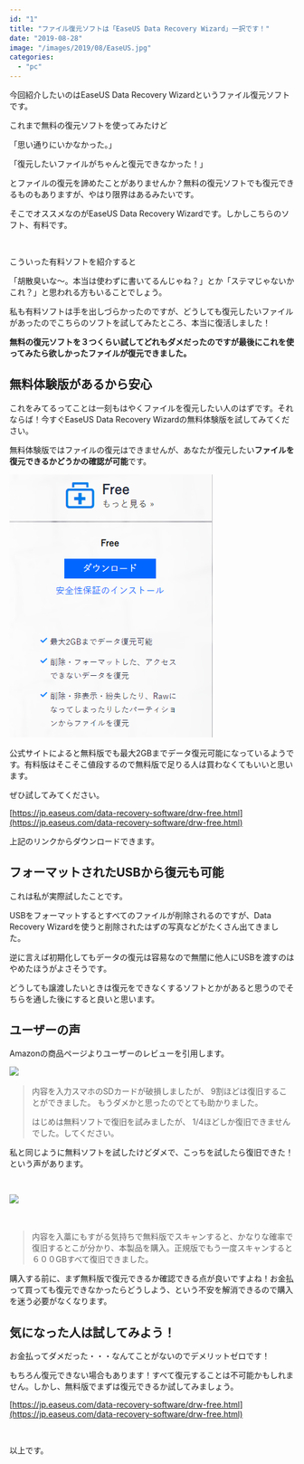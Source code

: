 ```yaml
---
id: "1"
title: "ファイル復元ソフトは「EaseUS Data Recovery Wizard」一択です！"
date: "2019-08-28"
image: "/images/2019/08/EaseUS.jpg"
categories: 
  - "pc"
---
```


今回紹介したいのはEaseUS Data Recovery Wizardというファイル復元ソフトです。

これまで無料の復元ソフトを使ってみたけど

「思い通りにいかなかった。」

「復元したいファイルがちゃんと復元できなかった！」

とファイルの復元を諦めたことがありませんか？無料の復元ソフトでも復元できるものもありますが、やはり限界はあるみたいです。

そこでオススメなのがEaseUS Data Recovery Wizardです。しかしこちらのソフト、有料です。

 

こういった有料ソフトを紹介すると

「胡散臭いな～。本当は使わずに書いてるんじゃね？」とか「ステマじゃないかこれ？」と思われる方もいることでしょう。

私も有料ソフトは手を出しづらかったのですが、どうしても復元したいファイルがあったのでこちらのソフトを試してみたところ、本当に復活しました！

**無料の復元ソフトを３つくらい試してどれもダメだったのですが最後にこれを使ってみたら欲しかったファイルが復元できました。**

## 無料体験版があるから安心

これをみてるってことは一刻もはやくファイルを復元したい人のはずです。それならば！今すぐEaseUS Data Recovery Wizardの無料体験版を試してみてください。

無料体験版ではファイルの復元はできませんが、あなたが復元したい**ファイルを復元できるかどうかの確認が可能**です。

![](/images/2019/08/easewiz2.png)

公式サイトによると無料版でも最大2GBまでデータ復元可能になっているようです。有料版はそこそこ値段するので無料版で足りる人は買わなくてもいいと思います。

ぜひ試してみてください。

[https://jp.easeus.com/data-recovery-software/drw-free.html](https://jp.easeus.com/data-recovery-software/drw-free.html)

上記のリンクからダウンロードできます。

## フォーマットされたUSBから復元も可能

これは私が実際試したことです。

USBをフォーマットするとすべてのファイルが削除されるのですが、Data Recovery Wizardを使うと削除されたはずの写真などがたくさん出てきました。

逆に言えば初期化してもデータの復元は容易なので無闇に他人にUSBを渡すのはやめたほうがよさそうです。

どうしても譲渡したいときは復元をできなくするソフトとかがあると思うのでそちらを通した後にすると良いと思います。

## ユーザーの声

Amazonの商品ページよりユーザーのレビューを引用します。

![](https://tialight.com/wp-content/themes/cocoon-master/images/man.png)

> 内容を入力スマホのSDカードが破損しましたが、 9割ほどは復旧することができました。 もうダメかと思ったのでとても助かりました。
> 
> はじめは無料ソフトで復旧を試みましたが、 1/4ほどしか復旧できませんでした。してください。

私と同じように無料ソフトを試したけどダメで、こっちを試したら復旧できた！という声があります。

 

![](https://tialight.com/wp-content/themes/cocoon-master/images/woman.png)

 

> 内容を入藁にもすがる気持ちで無料版でスキャンすると、かなりな確率で復旧するとこが分かり、本製品を購入。正規版でもう一度スキャンすると６００GBすべて復旧できました。

購入する前に、まず無料版で復元できるか確認できる点が良いですよね！お金払って買っても復元できなかったらどうしよう、という不安を解消できるので購入を迷う必要がなくなります。

## 気になった人は試してみよう！

お金払ってダメだった・・・なんてことがないのでデメリットゼロです！

もちろん復元できない場合もあります！すべて復元することは不可能かもしれません。しかし、無料版でまずは復元できるか試してみましょう。

[https://jp.easeus.com/data-recovery-software/drw-free.html](https://jp.easeus.com/data-recovery-software/drw-free.html)

 

以上です。
